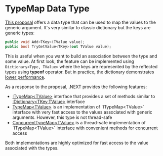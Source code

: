 TypeMap Data Type
====
[This proposal](https://github.com/dotnet/runtime/issues/59718) offers a data type that can be used to map the values to the generic argument. It's very similar to classic dictionary but the keys are generic types:
```csharp
public void Add<TKey>(TValue value);
public bool TryGetValue<TKey>(out TValue value);
```

This is useful when you want to build an association between the type and some value. At first look, the feature can be implemented using `Dictionary<Type, TValue>` where the keys are represented by the reflected types using **typeof** operator. But in practice, the dictionary demonstrates [lower performance](../../benchmarks.md).

As a response to the proposal, .NEXT provides the following features:
* [ITypeMap&lt;TValue&gt;](xref:DotNext.Collections.Specialized.ITypeMap`1) interface that provides a set of methods similar to [IDictionary&lt;TKey,TValue&gt;](https://docs.microsoft.com/en-us/dotnet/api/system.collections.generic.idictionary-2) interface
* [TypeMap&lt;TValue&gt;](xref:DotNext.Collections.Specialized.TypeMap`1) is an implementation of `ITypeMap<TValue>` interface with very fast access to the values associated with generic arguments. However, this type is not thread-safe
* [ConcurrentTypeMap&lt;TValue&gt;](xref:DotNext.Collections.Specialized.ConcurrentTypeMap`1) is a thread-safe implementation of `ITypeMap<TValue>` interface with convenient methods for concurrent access

Both implementations are highly optimized for fast access to the value associated with the types.